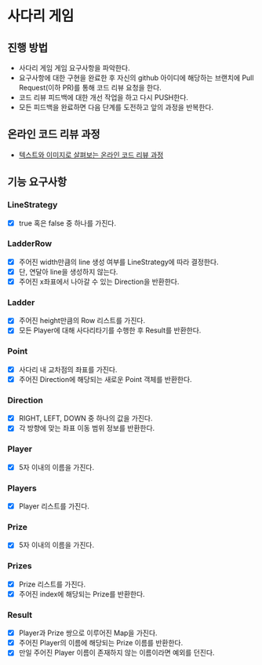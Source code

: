 # 사다리 게임
## 진행 방법
* 사다리 게임 게임 요구사항을 파악한다.
* 요구사항에 대한 구현을 완료한 후 자신의 github 아이디에 해당하는 브랜치에 Pull Request(이하 PR)를 통해 코드 리뷰 요청을 한다.
* 코드 리뷰 피드백에 대한 개선 작업을 하고 다시 PUSH한다.
* 모든 피드백을 완료하면 다음 단계를 도전하고 앞의 과정을 반복한다.

## 온라인 코드 리뷰 과정
* [텍스트와 이미지로 살펴보는 온라인 코드 리뷰 과정](https://github.com/nextstep-step/nextstep-docs/tree/master/codereview)

## 기능 요구사항
### LineStrategy
- [X] true 혹은 false 중 하나를 가진다.

### LadderRow
- [X] 주어진 width만큼의 line 생성 여부를 LineStrategy에 따라 결정한다.
- [X] 단, 연달아 line을 생성하지 않는다. 
- [X] 주어진 x좌표에서 나아갈 수 있는 Direction을 반환한다. 

### Ladder
- [X] 주어진 height만큼의 Row 리스트를 가진다.
- [X] 모든 Player에 대해 사다리타기를 수행한 후 Result를 반환한다.

### Point
- [X] 사다리 내 교차점의 좌표를 가진다.
- [X] 주어진 Direction에 해당되는 새로운 Point 객체를 반환한다.

### Direction
- [X] RIGHT, LEFT, DOWN 중 하나의 값을 가진다.
- [X] 각 방향에 맞는 좌표 이동 범위 정보를 반환한다.

### Player
- [X] 5자 이내의 이름을 가진다.

### Players
- [X] Player 리스트를 가진다.

### Prize
- [X] 5자 이내의 이름을 가진다.

### Prizes
- [X] Prize 리스트를 가진다.
- [X] 주어진 index에 해당되는 Prize를 반환한다.

### Result
- [X] Player과 Prize 쌍으로 이루어진 Map을 가진다.
- [X] 주어진 Player의 이름에 해당되는 Prize 이름를 반환한다.
- [X] 만일 주어진 Player 이름이 존재하지 않는 이름이라면 예외를 던진다.